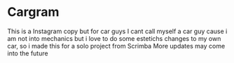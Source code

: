 # Cargram
This is a Instagram copy but for car guys
I cant call myself a car guy cause i am not into mechanics but i love to do some estetichs changes to my own car, so i made this for a solo project from Scrimba
More updates may come into the future
